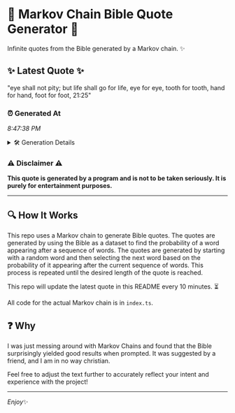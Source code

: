 # 📖 Markov Chain Bible Quote Generator 📖

Infinite quotes from the Bible generated by a Markov chain. ✨

## ✨ Latest Quote ✨
"eye shall not pity; but life shall go for life, eye for eye, tooth for tooth, hand for hand, foot for foot, 21:25"

### ⏰ Generated At
*8:47:38 PM*

<details>
    <summary>🛠️ Generation Details</summary>
    <p>
        <strong>🌱 Seed:</strong> eye<br>
        <strong>🔄 Iterations:</strong> 22<br>
        <strong>📜 Context History:</strong><br>[ eye ]: shall<br>[ eye, shall ]: not<br>[ eye, shall, not ]: pity;<br>[ eye, shall, not, pity; ]: but<br>[ eye, shall, not, pity;, but ]: life<br>[ eye, shall, not, pity;, but, life ]: shall<br>[ shall, not, pity;, but, life, shall ]: go<br>[ not, pity;, but, life, shall, go ]: for<br>[ pity;, but, life, shall, go, for ]: life,<br>[ but, life, shall, go, for, life, ]: eye<br>[ life, shall, go, for, life,, eye ]: for<br>[ shall, go, for, life,, eye, for ]: eye,<br>[ go, for, life,, eye, for, eye, ]: tooth<br>[ for, life,, eye, for, eye,, tooth ]: for<br>[ life,, eye, for, eye,, tooth, for ]: tooth,<br>[ eye, for, eye,, tooth, for, tooth, ]: hand<br>[ for, eye,, tooth, for, tooth,, hand ]: for<br>[ eye,, tooth, for, tooth,, hand, for ]: hand,<br>[ tooth, for, tooth,, hand, for, hand, ]: foot<br>[ for, tooth,, hand, for, hand,, foot ]: for<br>[ tooth,, hand, for, hand,, foot, for ]: foot,<br>[ hand, for, hand,, foot, for, foot, ]: 21:25<br>
    </p>
</details>

### ⚠️ Disclaimer ⚠️
**This quote is generated by a program and is not to be taken seriously. It is purely for entertainment purposes.**

---

## 🔍 How It Works

This repo uses a Markov chain to generate Bible quotes. The quotes are generated by using the Bible as a dataset to find the probability of a word appearing after a sequence of words. The quotes are generated by starting with a random word and then selecting the next word based on the probability of it appearing after the current sequence of words. This process is repeated until the desired length of the quote is reached.

This repo will update the latest quote in this README every 10 minutes. ⏳

All code for the actual Markov chain is in `index.ts`.

## ❓ Why

I was just messing around with Markov Chains and found that the Bible surprisingly yielded good results when prompted. 
It was suggested by a friend, and I am in no way christian.

Feel free to adjust the text further to accurately reflect your intent and experience with the project!

---

*Enjoy*✨
